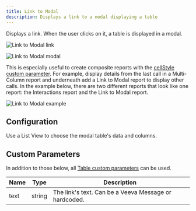 ```yaml
---
title: Link to Modal
description: Displays a link to a modal displaying a table
---
```


Displays a link. When the user clicks on it, a table is displayed in a modal.

![Link to Modal link](/static/img/report-link-to-modal-link.png "Link to Modal link")

![Link to Modal modal](/static/img/report-link-to-modal-modal.png "Link to Modal modal")

This is especially useful to create composite reports with the [cellStyle custom parameter](/references/custom-parameters#cellstyle). For example, display details from the last call in a Multi-Column report and underneath add a Link to Modal report to display other calls. In the example below, there are two different reports that look like one report: the Interactions report and the Link to Modal report.

![Link to Modal example](/static/img/report-link-to-modal-example.png "Link to Modal example")

## Configuration

Use a List View to choose the modal table's data and columns.

## Custom Parameters

In addition to those below, all [Table custom parameters](/reports/table#custom-parameters) can be used.

| Name | Type  | Description |
|------|-------|-------------|
| text | string | The link's text. Can be a Veeva Message or hardcoded. |
